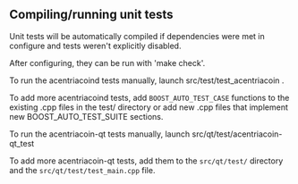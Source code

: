 Compiling/running unit tests
------------------------------------

Unit tests will be automatically compiled if dependencies were met in configure
and tests weren't explicitly disabled.

After configuring, they can be run with 'make check'.

To run the acentriacoind tests manually, launch src/test/test_acentriacoin .

To add more acentriacoind tests, add `BOOST_AUTO_TEST_CASE` functions to the existing
.cpp files in the test/ directory or add new .cpp files that
implement new BOOST_AUTO_TEST_SUITE sections.

To run the acentriacoin-qt tests manually, launch src/qt/test/acentriacoin-qt_test

To add more acentriacoin-qt tests, add them to the `src/qt/test/` directory and
the `src/qt/test/test_main.cpp` file.
